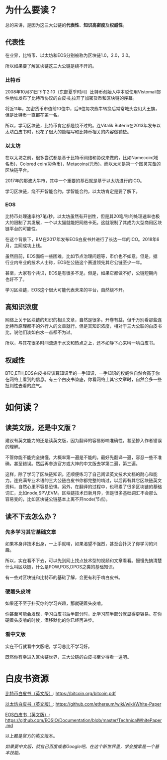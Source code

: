 
# 为什么要读？

总的来讲，是因为这三大公链的**代表性**、**知识高密度**及**权威性**。

## 代表性

在业界，比特币、以太坊和EOS分别被称为区块链1.0，2.0，3.0。

所以如果要了解区块链这三大公链是绕不开的。

### 比特币

2008年10月31日下午2:10（东部夏季时间）比特币创始人中本聪使用Vistomail邮件地址发布了比特币协议的白皮书,拉开了加密货币和区块链的序幕。

将近11年，加密货币市值前10位中，后9位每次熊牛转换后常常城头变幻大王旗，但是比特币一直都在第一名。

所以，学习区块链，比特币肯定都是绕不过的。连Vitalik Buterin在2013年发布以太坊白皮书时，也花了很大的篇幅写和比特币相关的内容做铺垫。

### 以太坊

在以太坊之前，很多尝试都是基于比特币网络和协议来做的，比如Namecoin(域名币)，Colored coin(彩色币)，Metacoins(元币)。而以太坊是第一个图灵完备的区块链平台。

2017年的那波大牛市，其中一个重要的基石就是基于以太坊进行的ICO。

学习区块链，绕不开智能合约。学智能合约，以太坊肯定是要了解下。

### EOS

比特币处理速率约7笔/秒。以太坊虽然有开创性，但是其20笔/秒的处理速率也极大的限制了其发展，一个以太猫就能把网络卡死。这就限制了其成为大型商用区块链平台的可能性。

在这个背景下，BM在2017年发布EOS白皮书并进行了长达一年的ICO。2018年6月，主网成功上线。

虽然目前，EOS面临一些困难，比如节点治理问题等，币价也不如意。但是，据行业内专业的技术人士称，EOS在公链这个赛道领先其它公链至少一年。

甚至，大家有个共识，EOS是有很多不足。但是，如果它都做不好，公链短期内也好不了。

学习区块链，EOS这个很大可能代表未来的平台，自然绕不开。

## 高知识浓度

网络上关于区块链的知识的相关文章，自然是很多。开卷有益，但千万别看那些连比特币原理都不的外行人的文章就行。但是其知识浓度，相对于三大公联的白皮书比，说他们淡如白水一点都不为过。

所以，与其花很多时间流连于水文和热点之上，还不如静下心来啃一啃白皮书。

## 权威性

BTC,ETH,EOS白皮书应该算知识里的一手知识，一手知识的权威性自然会高于你在网络上看到的信息。有三个白皮书垫底，你看网络上其它文章时，自然会多一些批判性去看的底气。

# 如何读？

## 读英文版，还是中文版？

建议有英文能力的还是读英文版，因为翻译的容易影响准确性，甚至掺入作者错误的理解。

不管你能不能完全搞懂，大概率第一遍是不能的。最好先翻译一遍，容忍一些不准确，甚至错误。然后再参造官方或大神的中文版去学第二遍，第三遍。

这样，除了学习了区块链知识。还顺便练习了自己阅读英文技术文档的耐心和能力。连充满专业术语的三大公链白皮书你都完整的啃过，以后再有其它区块链英文资料，自然心里不容易恐惧。另外，在翻译的过程中，也积累了很多区块链的基础词汇，比如node,SPV,EVM。区块链技术日新月异，但是很多基础词汇不会那么容易变的，比如区块链公链基本上离不开node(节点)。

## 读不下去怎么办？

### 先多学习其它基础文章

如果本身非技术出身，一上手就啃，如果渴望不强烈，甚至会扑灭了你学习的兴趣。

所以，实在看不下去，可以先到网上找点技术型的视频和文章看看。慢慢先搞清楚什么叫区块链，什么是POW,POS,DPOS之类的基础知识。

有一些对区块链和比特币的基础了解，会更有利于啃白皮书。

### 硬着头皮啃

如果还不至于扑灭你的学习兴趣，那就硬着头皮啃。

你甚至可能会发现，学习白皮书后半部分时，比学习前半部分就显得更容易。在你硬着头皮啃的时候，潜移默化的你已经再进步。

### 看中文版

实在不行就看中文版吧，学习总比不学习好。

既然你有幸进入区块链世界，三大公链的白皮书至少得看一遍吧。

# 白皮书资源

<a href = "https://bitcoin.org/bitcoin.pdf">比特币白皮书（英文版）</a>:
https://bitcoin.org/bitcoin.pdf

<a href = "https://github.com/ethereum/wiki/wiki/White-Paper">以太坊白皮书（英文版）</a>:
https://github.com/ethereum/wiki/wiki/White-Paper

<a href = "https://github.com/EOSIO/Documentation/blob/master/TechnicalWhitePaper.md">EOS白皮书（英文版）</a>:
https://github.com/EOSIO/Documentation/blob/master/TechnicalWhitePaper.md

以上都是官方的英文版本。

*如果要中文版，就自己百度或者Google吧。在这个新世界里，学会搜索是一个基本技能。*


